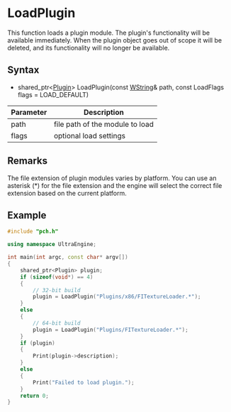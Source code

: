 # LoadPlugin #
This function loads a plugin module. The plugin's functionality will be available immediately. When the plugin object goes out of scope it will be deleted, and its functionality will no longer be available.

## Syntax ##
- shared_ptr<[Plugin](Plugin.md)\> LoadPlugin(const [WString](WString.md)& path, const LoadFlags flags = LOAD_DEFAULT)

| Parameter | Description |
| ----- | ----- |
| path | file path of the module to load |
| flags | optional load settings |

## Remarks ##
The file extension of plugin modules varies by platform. You can use an asterisk (\*) for the file extension and the engine will select the correct file extension based on the current platform.

## Example ##
```c++
#include "pch.h"

using namespace UltraEngine;

int main(int argc, const char* argv[])
{
	shared_ptr<Plugin> plugin;
	if (sizeof(void*) == 4)
	{
		// 32-bit build
		plugin = LoadPlugin("Plugins/x86/FITextureLoader.*");
	}
	else
	{
		// 64-bit build
		plugin = LoadPlugin("Plugins/FITextureLoader.*");
	}
	if (plugin)
	{
		Print(plugin->description);
	}
	else
	{
		Print("Failed to load plugin.");
	}
	return 0;
}
```
